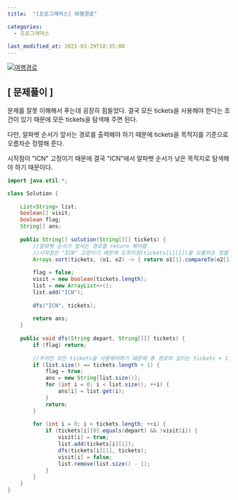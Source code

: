 ```yaml
---
title:  "[프로그래머스] 여행경로"

categories:
  - 프로그래머스
  
last_modified_at: 2021-03-29T18:35:00
---
```

 
[![여행경로](https://user-images.githubusercontent.com/53072057/112786647-b23e0a00-9091-11eb-819e-c8173ebb3ce4.JPG)](https://programmers.co.kr/learn/courses/30/lessons/43164)  

<h2>[ 문제풀이 ]</h2>  
문제를 잘못 이해해서 푸는데 굉장히 힘들었다. 결국 모든 tickets을 사용해야 한다는 조건이 있기 때문에 모든 tickets을 탐색해 주면 된다.  

다만, 알파벳 순서가 앞서는 경로를 출력해야 하기 때문에 tickets을 목적지를 기준으로 오름차순 정렬해 준다.  

시작점이 "ICN" 고정이기 때문에 결국 "ICN"에서 알파벳 순서가 낮은 목적지로 탐색해야 하기 때문이다.  

```java
import java.util.*;

class Solution {
    
    List<String> list;
    boolean[] visit;
    boolean flag;
    String[] ans;
    
    public String[] solution(String[][] tickets) {
    	//알파벳 순서가 앞서는 경로를 return 해야함
    	//시작점은 "ICN" 고정이기 때문에 도착지점(tickets[i][1])을 오름차순 정렬
        Arrays.sort(tickets, (o1, o2) -> { return o1[1].compareTo(o2[1]); });
    		
    	flag = false;
        visit = new boolean[tickets.length];
        list = new ArrayList<>();
        list.add("ICN");
        
        dfs("ICN", tickets);
        
        return ans;
    }
    
    public void dfs(String depart, String[][] tickets) {
    	if (flag) return;
    	
    	//주어진 모든 tickets을 사용해야하기 때문에 총 경로의 길이는 tickets + 1
    	if (list.size() == tickets.length + 1) {
    		flag = true;
    		ans = new String[list.size()];
            for (int i = 0; i < list.size(); ++i) {
            	ans[i] = list.get(i);
            }
            return;
        }
        
        for (int i = 0; i < tickets.length; ++i) {
            if (tickets[i][0].equals(depart) && !visit[i]) {
            	visit[i] = true;
            	list.add(tickets[i][1]);
            	dfs(tickets[i][1], tickets);
            	visit[i] = false;
            	list.remove(list.size() - 1);
            }
        }
    }
}
```